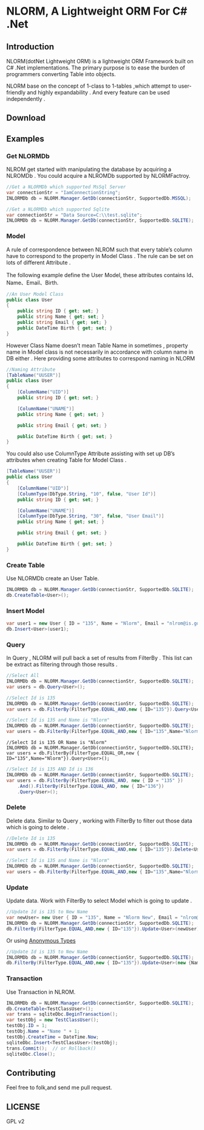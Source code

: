 # NLORM, A Lightweight ORM For C# .Net 

## Introduction

NLORM(dotNet Lightweight ORM) is a lightweight ORM Framework built on C# .Net implementations.
The primary purpose is to ease the burden of programmers converting Table into objects.

NLORM base on the concept of 1-class to 1-tables ,which attempt to user-friendly and highly expandability .
And every feature can be used independently .

## Download

## Examples

### Get NLORMDb
NLROM get started with manipulating the database by acquiring a NLROMDb . You could acquire a NLROMDb supported by NLORMFactroy. 

```csharp
//Get a NLORMDb which supported MsSql Server
var connectionStr = "IamConnectionString";
INLORMDb db = NLORM.Manager.GetDb(connectionStr, SupportedDb.MSSQL);
```

```csharp
//Get a NLORMDb which supported Sqlite
var connectionStr = "Data Source=C:\\test.sqlite";
INLORMDb db = NLORM.Manager.GetDb(connectionStr, SupportedDb.SQLITE);
```

### Model
A rule of correspondence between NLROM such that every table’s column have to correspond 
to the property in Model Class . The rule can be set on lots of different Attribute .


The following example define the User Model, these attributes contains Id、Name、Email、Birth.

```csharp
//An User Model Class
public class User
{
    public string ID { get; set; }
    public string Name { get; set; }
    public string Email { get; set; }
    public DateTime Birth { get; set; }
}
```
However Class Name doesn’t mean Table Name in sometimes , 
property name in Model class is not necessarily in accordance with column name in DB either . 
Here providing some attributes to correspond naming in NLORM 


```csharp
//Naming Attribute
[TableName("UUSER")]
public class User
{
    [ColumnName("UID")]
    public string ID { get; set; }

    [ColumnName("UNAME")]
    public string Name { get; set; }

    public string Email { get; set; }

    public DateTime Birth { get; set; }
}
```

You could also use ColumnType Attribute assisting with set up DB’s attributes when creating Table for Model Class .

```csharp
[TableName("UUSER")]
public class User
{
    [ColumnName("UID")]
    [ColumnType(DbType.String, "10", false, "User Id")]
    public string ID { get; set; }

    [ColumnName("UNAME")]
    [ColumnType(DbType.String, "30", false, "User Email")]
    public string Name { get; set; }

    public string Email { get; set; }

    public DateTime Birth { get; set; }
}
```

### Create Table

Use NLORMDb create an User Table.

```csharp
INLORMDb db = NLORM.Manager.GetDb(connectionStr, SupportedDb.SQLITE);
db.CreateTable<User>();
```

### Insert Model


```csharp
var user1 = new User { ID = "135", Name = "Nlorm", Email = "nlrom@is.good", Birth = DateTime.Now };
db.Insert<User>(user1);
```

### Query
In Query , NLORM will pull back a set of results from FilterBy . This list can be extract as filtering through those results .

```csharp
//Select All
INLORMDb db = NLORM.Manager.GetDb(connectionStr, SupportedDb.SQLITE);
var users = db.Query<User>();
```

```csharp
//Select Id is 135
INLORMDb db = NLORM.Manager.GetDb(connectionStr, SupportedDb.SQLITE);
var users = db.FilterBy(FilterType.EQUAL_AND,new { ID="135"}).Query<User>();
```

```csharp
//Select Id is 135 and Name is "Nlorm"
INLORMDb db = NLORM.Manager.GetDb(connectionStr, SupportedDb.SQLITE);
var users = db.FilterBy(FilterType.EQUAL_AND,new { ID="135",Name="Nlorm"}).Query<User>();
```

```
//Select Id is 135 OR Name is "Nlorm"
INLORMDb db = NLORM.Manager.GetDb(connectionStr, SupportedDb.SQLITE);
var users = db.FilterBy(FilterType.EQUAL_OR,new { ID="135",Name="Nlorm"}).Query<User>();
```

```csharp
//Select Id is 135 AND Id is 136
INLORMDb db = NLORM.Manager.GetDb(connectionStr, SupportedDb.SQLITE);
var users = db.FilterBy(FilterType.EQUAL_AND, new { ID = "135" })
    .And().FilterBy(FilterType.EQUAL_AND, new { ID="136"})
    .Query<User>();
```

### Delete
Delete data. Similar to Query , working with FilterBy to filter out those data which is going to delete . 


```csharp
//Delete Id is 135
INLORMDb db = NLORM.Manager.GetDb(connectionStr, SupportedDb.SQLITE);
var users = db.FilterBy(FilterType.EQUAL_AND,new { ID="135"}).Delete<User>();
```

```csharp
//Select Id is 135 and Name is "Nlorm"
INLORMDb db = NLORM.Manager.GetDb(connectionStr, SupportedDb.SQLITE);
var users = db.FilterBy(FilterType.EQUAL_AND,new { ID="135",Name="Nlorm"}).Delete<User>();
```

### Update
Update data. Work with FilterBy to select Model which is going to update . 

```csharp
//Update Id is 135 to New Name
var newUser= new User { ID = "135", Name = "Nlorm New", Email = "nlrom@is.good", Birth = DateTime.Now };
INLORMDb db = NLORM.Manager.GetDb(connectionStr, SupportedDb.SQLITE);
db.FilterBy(FilterType.EQUAL_AND,new { ID="135"}).Update<User>(newUser);
```
Or using [Anonymous Types](http://msdn.microsoft.com/en-us/library/bb397696.aspx)

```csharp
//Update Id is 135 to New Name
INLORMDb db = NLORM.Manager.GetDb(connectionStr, SupportedDb.SQLITE);
db.FilterBy(FilterType.EQUAL_AND,new { ID="135"}).Update<User>(new {Name = "Nlorm New"});
```

### Transaction
Use Transaction in NLROM.

```csharp
INLORMDb db = NLORM.Manager.GetDb(connectionStr, SupportedDb.SQLITE);
db.CreateTable<TestClassUser>();
var trans = sqliteDbc.BeginTransaction();
var testObj = new TestClassUser();
testObj.ID = 1;
testObj.Name = "Name " + 1;
testObj.CreateTime = DateTime.Now;
sqliteDbc.Insert<TestClassUser>(testObj);
trans.Commit();  // or Rollback()
sqliteDbc.Close();
```

## Contributing

Feel free to folk,and send me pull request.

## LICENSE
GPL v2


